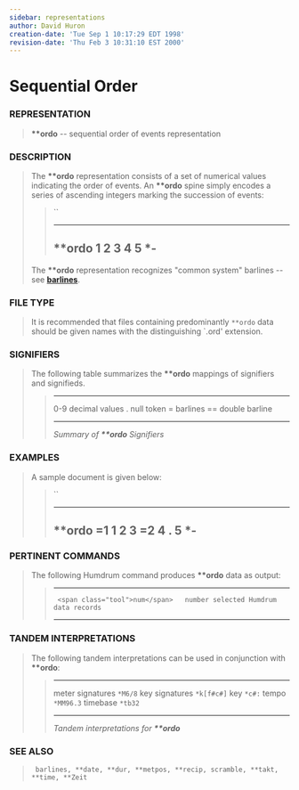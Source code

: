 ```yaml
---
sidebar: representations
author: David Huron
creation-date: 'Tue Sep 1 10:17:29 EDT 1998'
revision-date: 'Thu Feb 3 10:31:10 EST 2000'
---
```



Sequential Order
===========================================

### REPRESENTATION

> **\*\*ordo** \-- sequential order of events representation

### DESCRIPTION

> The **\*\*ordo** representation consists of a set of numerical values
> indicating the order of events. An **\*\*ordo** spine simply encodes a
> series of ascending integers marking the succession of events:
>
> > ``
> >
> >   ----------
> >   \*\*ordo
> >   1
> >   2
> >   3
> >   4
> >   5
> >   \*-
> >   ----------
> >
> The **\*\*ordo** representation recognizes \"common system\" barlines
> \-- see [**barlines**](barlines.rep.html).

### FILE TYPE

> It is recommended that files containing predominantly `**ordo` data
> should be given names with the distinguishing \`.ord\' extension.

### SIGNIFIERS

> The following table summarizes the **\*\*ordo** mappings of signifiers
> and signifieds.
>
> >   ----- ----------------
> >   0-9   decimal values
> >   .     null token
> >   =     barlines
> >   ==    double barline
> >   ----- ----------------
> >
> > *Summary of **\*\*ordo** Signifiers*

### EXAMPLES

> A sample document is given below:
>
> > ``
> >
> >   ----------
> >   \*\*ordo
> >   =1
> >   1
> >   2
> >   3
> >   =2
> >   4
> >   .
> >   5
> >   \*-
> >   ----------
> >
### PERTINENT COMMANDS

> The following Humdrum command produces **\*\*ordo** data as output:
>
> >   -- --------------------------------- --------------------------------------
> >      <span class="tool">num</span>   number selected Humdrum data records
> >   -- --------------------------------- --------------------------------------
> >
### TANDEM INTERPRETATIONS

> The following tandem interpretations can be used in conjunction with
> **\*\*ordo**:
>
> >   ------------------ ------------
> >   meter signatures   `*M6/8`
> >   key signatures     `*k[f#c#]`
> >   key                `*c#:`
> >   tempo              `*MM96.3`
> >   timebase           `*tb32`
> >   ------------------ ------------
> >
> > *Tandem interpretations for **\*\*ordo***

### SEE ALSO

> ` barlines, **date, **dur, **metpos, **recip, scramble, **takt, **time, **Zeit`

